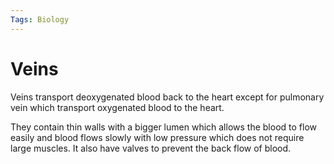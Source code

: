 ```yaml
---
Tags: Biology
---
```

# Veins
Veins transport deoxygenated blood back to the heart except for pulmonary vein which transport oxygenated blood to the heart.

They contain thin walls with a bigger lumen which allows the blood to flow easily and blood flows slowly with low pressure which does not require large muscles.  It also have valves to prevent the back flow of blood.

